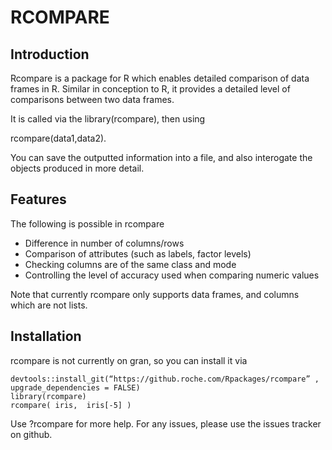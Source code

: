 # RCOMPARE


## Introduction

Rcompare is a package for R which enables detailed comparison of data frames in R. Similar in conception to R, it provides a detailed level of comparisons between two data frames.

It is called via the library(rcompare), then using

rcompare(data1,data2).

You can save the outputted information into a file, and also interogate the objects produced in more detail.

## Features

The following is possible in rcompare

- Difference in number of columns/rows
- Comparison of attributes (such as labels, factor levels)
- Checking columns are of the same class and mode
- Controlling the level of accuracy used when comparing numeric values

Note that currently rcompare only supports data frames, and columns which are not lists.

## Installation

rcompare is not currently on gran, so you can install it via

```
devtools::install_git(“https://github.roche.com/Rpackages/rcompare” , upgrade_dependencies = FALSE)
library(rcompare)
rcompare( iris,  iris[-5] ) 
```

Use ?rcompare for more help. For any issues, please use the issues tracker on github.
